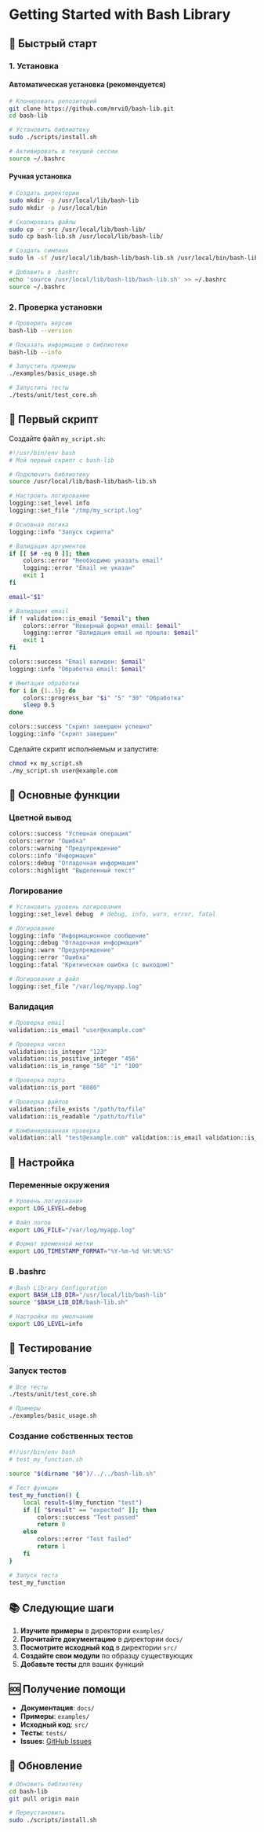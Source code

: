 # Getting Started with Bash Library

## 🚀 Быстрый старт

### 1. Установка

#### Автоматическая установка (рекомендуется)
```bash
# Клонировать репозиторий
git clone https://github.com/mrvi0/bash-lib.git
cd bash-lib

# Установить библиотеку
sudo ./scripts/install.sh

# Активировать в текущей сессии
source ~/.bashrc
```

#### Ручная установка
```bash
# Создать директории
sudo mkdir -p /usr/local/lib/bash-lib
sudo mkdir -p /usr/local/bin

# Скопировать файлы
sudo cp -r src /usr/local/lib/bash-lib/
sudo cp bash-lib.sh /usr/local/lib/bash-lib/

# Создать симлинк
sudo ln -sf /usr/local/lib/bash-lib/bash-lib.sh /usr/local/bin/bash-lib

# Добавить в .bashrc
echo 'source /usr/local/lib/bash-lib/bash-lib.sh' >> ~/.bashrc
source ~/.bashrc
```

### 2. Проверка установки

```bash
# Проверить версию
bash-lib --version

# Показать информацию о библиотеке
bash-lib --info

# Запустить примеры
./examples/basic_usage.sh

# Запустить тесты
./tests/unit/test_core.sh
```

## 📝 Первый скрипт

Создайте файл `my_script.sh`:

```bash
#!/usr/bin/env bash
# Мой первый скрипт с bash-lib

# Подключить библиотеку
source /usr/local/lib/bash-lib/bash-lib.sh

# Настроить логирование
logging::set_level info
logging::set_file "/tmp/my_script.log"

# Основная логика
logging::info "Запуск скрипта"

# Валидация аргументов
if [[ $# -eq 0 ]]; then
    colors::error "Необходимо указать email"
    logging::error "Email не указан"
    exit 1
fi

email="$1"

# Валидация email
if ! validation::is_email "$email"; then
    colors::error "Неверный формат email: $email"
    logging::error "Валидация email не прошла: $email"
    exit 1
fi

colors::success "Email валиден: $email"
logging::info "Обработка email: $email"

# Имитация обработки
for i in {1..5}; do
    colors::progress_bar "$i" "5" "30" "Обработка"
    sleep 0.5
done

colors::success "Скрипт завершен успешно"
logging::info "Скрипт завершен"
```

Сделайте скрипт исполняемым и запустите:

```bash
chmod +x my_script.sh
./my_script.sh user@example.com
```

## 🎯 Основные функции

### Цветной вывод
```bash
colors::success "Успешная операция"
colors::error "Ошибка"
colors::warning "Предупреждение"
colors::info "Информация"
colors::debug "Отладочная информация"
colors::highlight "Выделенный текст"
```

### Логирование
```bash
# Установить уровень логирования
logging::set_level debug  # debug, info, warn, error, fatal

# Логирование
logging::info "Информационное сообщение"
logging::debug "Отладочная информация"
logging::warn "Предупреждение"
logging::error "Ошибка"
logging::fatal "Критическая ошибка (с выходом)"

# Логирование в файл
logging::set_file "/var/log/myapp.log"
```

### Валидация
```bash
# Проверка email
validation::is_email "user@example.com"

# Проверка чисел
validation::is_integer "123"
validation::is_positive_integer "456"
validation::is_in_range "50" "1" "100"

# Проверка порта
validation::is_port "8080"

# Проверка файлов
validation::file_exists "/path/to/file"
validation::is_readable "/path/to/file"

# Комбинированная проверка
validation::all "test@example.com" validation::is_email validation::is_not_empty
```

## 🔧 Настройка

### Переменные окружения
```bash
# Уровень логирования
export LOG_LEVEL=debug

# Файл логов
export LOG_FILE="/var/log/myapp.log"

# Формат временной метки
export LOG_TIMESTAMP_FORMAT="%Y-%m-%d %H:%M:%S"
```

### В .bashrc
```bash
# Bash Library Configuration
export BASH_LIB_DIR="/usr/local/lib/bash-lib"
source "$BASH_LIB_DIR/bash-lib.sh"

# Настройки по умолчанию
export LOG_LEVEL=info
```

## 🧪 Тестирование

### Запуск тестов
```bash
# Все тесты
./tests/unit/test_core.sh

# Примеры
./examples/basic_usage.sh
```

### Создание собственных тестов
```bash
#!/usr/bin/env bash
# test_my_function.sh

source "$(dirname "$0")/../../bash-lib.sh"

# Тест функции
test_my_function() {
    local result=$(my_function "test")
    if [[ "$result" == "expected" ]]; then
        colors::success "Test passed"
        return 0
    else
        colors::error "Test failed"
        return 1
    fi
}

# Запуск теста
test_my_function
```

## 📚 Следующие шаги

1. **Изучите примеры** в директории `examples/`
2. **Прочитайте документацию** в директории `docs/`
3. **Посмотрите исходный код** в директории `src/`
4. **Создайте свои модули** по образцу существующих
5. **Добавьте тесты** для ваших функций

## 🆘 Получение помощи

- **Документация**: `docs/`
- **Примеры**: `examples/`
- **Исходный код**: `src/`
- **Тесты**: `tests/`
- **Issues**: [GitHub Issues](https://github.com/mrvi0/bash-lib/issues)

## 🔄 Обновление

```bash
# Обновить библиотеку
cd bash-lib
git pull origin main

# Переустановить
sudo ./scripts/install.sh
``` 